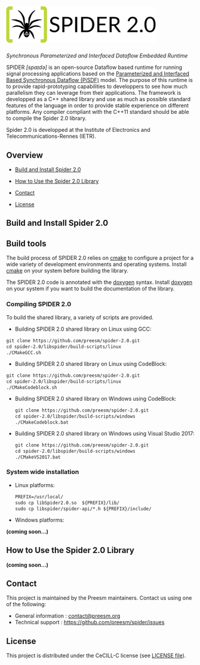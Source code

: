 # <img src="./doc/img/spider-full.svg" alt="SPIDER 2.0" width="400"/>
_Synchronous Parameterized and Interfaced Dataflow Embedded Runtime_


SPIDER _\[spaɪdə\]_ is an open-source Dataflow based runtime for running signal processing applications based on the [Parameterized and Interfaced Based Synchronous Dataflow (PiSDF)](https://hal.inria.fr/hal-00877492) model.
The purpose of this runtime is to provide rapid-prototyping capabilities to developpers to see how much parallelism they can leverage from their applications.
The framework is developped as a C++ shared library and use as much as possible standard features of the language in order to provide stable experience on different platforms.
Any compiler compliant with the C++11 standard should be able to compile the Spider 2.0 library.

Spider 2.0 is developped at the Institute of Electronics and Telecommunications-Rennes (IETR).

## Overview

* [Build and Install Spider 2.0](#build-and-install-spider-2.0)

* [How to Use the Spider 2.0 Library](#how-to-use-the-spider-2.0-library)

* [Contact](#contact)

* [License](#license)

## Build and Install Spider 2.0

## Build tools

The build process of SPIDER 2.0 relies on [cmake](https://cmake.org) to configure a project for a wide variety of development environments and operating systems. Install [cmake](https://cmake.org/download/) on your system before building the library.

The SPIDER 2.0 code is annotated with the [doxygen](http://www.doxygen.nl/) syntax.  Install [doxygen](http://www.doxygen.nl/download.html) on your system if you want to build the documentation of the library.

### Compiling SPIDER 2.0

To build the shared library, a variety of scripts are provided.

* Building SPIDER 2.0 shared library on Linux using GCC:
```shell
git clone https://github.com/preesm/spider-2.0.git
cd spider-2.0/libspider/build-scripts/linux
./CMakeGCC.sh
```

* Building SPIDER 2.0 shared library on Linux using CodeBlock:
 ```shell
 git clone https://github.com/preesm/spider-2.0.git
 cd spider-2.0/libspider/build-scripts/linux
 ./CMakeCodeblock.sh
 ```

* Building SPIDER 2.0 shared library on Windows using CodeBlock:
  ```shell
  git clone https://github.com/preesm/spider-2.0.git
  cd spider-2.0/libspider/build-scripts/windows
  ./CMakeCodeblock.bat
  ```

* Building SPIDER 2.0 shared library on Windows using Visual Studio 2017:
   ```shell
   git clone https://github.com/preesm/spider-2.0.git
   cd spider-2.0/libspider/build-scripts/windows
   ./CMakeVS2017.bat
   ```



### System wide installation

* Linux platforms:
   ```shell
   PREFIX=/usr/local/
   sudo cp libSpider2.0.so  ${PREFIX}/lib/
   sudo cp libspider/spider-api/*.h ${PREFIX}/include/
   ```

* Windows platforms:

__(coming soon...)__

## How to Use the Spider 2.0 Library

__(coming soon...)__


## Contact

This project is maintained by the Preesm maintainers. Contact us using one of the following:

*   General information : contact@preesm.org
*   Technical support : https://github.com/preesm/spider/issues

## License

This project is distributed under the CeCILL-C license (see [LICENSE file](LICENSE)).
